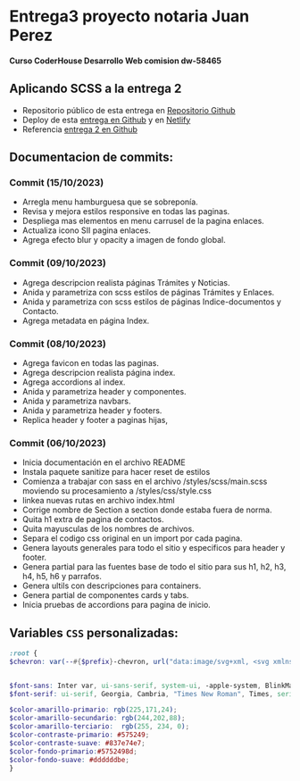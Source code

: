 # Entrega3 proyecto notaria Juan Perez
#### Curso CoderHouse Desarrollo Web comision dw-58465
## Aplicando SCSS a la entrega 2

- Repositorio público de esta entrega en [Repositorio Github]
- Deploy de esta [entrega en Github] y en [Netlify] 
- Referencia [entrega 2 en Github]


 ## Documentacion de commits:

### Commit (15/10/2023)
- Arregla menu hamburguesa que se sobreponía.
- Revisa y mejora estilos responsive en todas las paginas.
- Despliega mas elementos en menu carrusel de la pagina enlaces.
- Actualiza icono SII pagina enlaces.
- Agrega efecto blur y opacity a imagen de fondo global.

### Commit (09/10/2023)
- Agrega descripcion realista páginas Trámites y Noticias.
- Anida y parametriza con scss estilos de páginas Trámites y Enlaces.
- Anida y parametriza con scss estilos de páginas Indice-documentos y Contacto.
- Agrega metadata en página Index.

### Commit (08/10/2023)
- Agrega favicon en todas las paginas.
- Agrega descripcion realista página index.
- Agrega accordions al index.
- Anida y parametriza header y componentes.
- Anida y parametriza navbars.
- Anida y parametriza header y footers.
- Replica header y footer a paginas hijas,

### Commit (06/10/2023)
- Inicia documentación en el archivo README
- Instala paquete sanitize para hacer reset de estilos
- Comienza a trabajar con sass en el archivo /styles/scss/main.scss moviendo su procesamiento a /styles/css/style.css
- linkea nuevas rutas en archivo index.html
- Corrige nombre de Section a section donde estaba fuera de norma.
- Quita h1 extra de pagina de contactos.
- Quita mayusculas de los nombres de archivos.
- Separa el codigo css original en un import por cada pagina.
- Genera layouts generales para todo el sitio y especificos para header y footer.
- Genera partial para las fuentes base de todo el sitio para sus h1, h2, h3, h4, h5, h6 y parrafos.
- Genera ultils con descripciones para containers.
- Genera partial de componentes cards y tabs.
- Inicia pruebas de accordions para pagina de inicio.

## Variables `CSS` personalizadas:

```scss
:root {
$chevron: var(--#{$prefix}-chevron, url("data:image/svg+xml, <svg xmlns='http://www.w3.org/2000/svg' width='24' height='24' viewBox='0 0 20 14' fill='none' stroke='rgb(244, 202, 88)' stroke-width='2' stroke-linecap='round' stroke-linejoin='round'><polyline points='6 9 12 15 18 9'></polyline></svg>")) !default;


$font-sans: Inter var, ui-sans-serif, system-ui, -apple-system, BlinkMacSystemFont, "Segoe UI", Roboto, "Helvetica Neue", Arial, "Noto Sans", sans-serif, "Apple Color Emoji", "Segoe UI Emoji", "Segoe UI Symbol", "Noto Color Emoji" !default;
$font-serif: ui-serif, Georgia, Cambria, "Times New Roman", Times, serif !default;

$color-amarillo-primario: rgb(225,171,24);
$color-amarillo-secundario: rgb(244,202,88);
$color-amarillo-terciario:  rgb(255, 234, 0);
$color-contraste-primario: #575249;
$color-contraste-suave: #837e74e7;
$color-fondo-primario:#5752498d;
$color-fondo-suave: #ddddddbe;
}
```

[Repositorio Github]: https://github.com/rroldanb/dw-58465-entrega3.git
[entrega en Github]: https://rroldanb.github.io/dw-58465-entrega3/ 
[Netlify]: https://notariajuanperez.netlify.app/
[entrega 2 en Github]: https://github.com/rroldanb/entrega2.git
